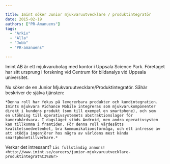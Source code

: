 ```yaml
---

title: Imint söker Junior mjukvaruutvecklare / produktintegratör
date: 2015-02-19
authors: ["PR-Amanuens"]
tags:
  - "Arkiv"
  - "Alla"
  - "Jobb"
  - "PR-amanuens"

---
```


Imint AB är ett mjukvarubolag med kontor i Uppsala Science Park.
Företaget har sitt ursprung i forskning vid Centrum för bildanalys vid
Uppsala universitet.

Nu söker de en Junior Mjukvaruutvecklare/Produktintegratör. Såhär
beskriver de själva tjänsten:

    *Denna roll har fokus på levererbara produkter och kundintegration.
    Imints mjukvara Vidhance Mobile integreras som mjukvarukomponenter
    direkt i kundens produkt (som till exempel en smartphone), och som
    en utökning till operativsystemets abstraktionslager för
    kamerahårdvara. I dagsläget stöds Android, men andra operativsystem
    kan tillkomma i framtiden. För denna roll värdesätts
    kvalitetsmedvetenhet, bra kommunikationsförmåga, och ett intresse av
    att stödja ingenjörer hos några av världens mest kända
    smartphonetillverkare.*

Verkar det intressant? `Läs fullständig
annons! <http://www.imint.se/careers/junior-mjukvaruutvecklare-produktintegrat%C3%B6r>`